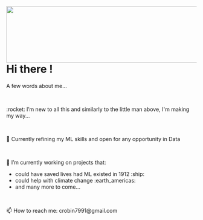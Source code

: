 <img style="float: right;" src="https://art.pixilart.com/9d54ee253ca2dec.gif" height="150" width="900">
    <h1>Hi there !</h1>
    <p>
      A few words about me...
    </p>
    <br>
    <p>
      :rocket: I’m new to all this and similarly to the little man above, I'm making my way...
    </p>
    <br>
    <p>
     🌱 Currently refining my ML skills and open for any opportunity in Data
    </p>
    <br>
    <p>
      🔭 I’m currently working on projects that: 
        <ul>
          <li>could have saved lives had ML existed in 1912 :ship:</li>
          <li>could help with climate change :earth_americas:</li>
          <li>and many more to come...</li>
        </ul>
    </p>
    <br>
    <p>
      📫 How to reach me: crobin7991@gmail.com 
    </p>
  </div>
</div>
